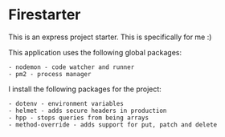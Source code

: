 # Firestarter

This is an express project starter. This is specifically for me :)

This application uses the following global packages:

    - nodemon - code watcher and runner
    - pm2 - process manager 

I install the following packages for the project:

    - dotenv - environment variables
    - helmet - adds secure headers in production
    - hpp - stops queries from being arrays
    - method-override - adds support for put, patch and delete



